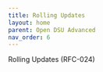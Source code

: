 ```yaml
---
title: Rolling Updates 
layout: home
parent: Open DSU Advanced
nav_order: 6
---
```


Rolling Updates (RFC-024)